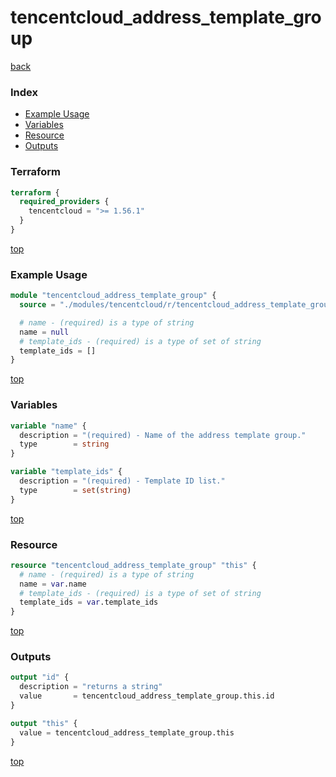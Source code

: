 # tencentcloud_address_template_group

[back](../tencentcloud.md)

### Index

- [Example Usage](#example-usage)
- [Variables](#variables)
- [Resource](#resource)
- [Outputs](#outputs)

### Terraform

```terraform
terraform {
  required_providers {
    tencentcloud = ">= 1.56.1"
  }
}
```

[top](#index)

### Example Usage

```terraform
module "tencentcloud_address_template_group" {
  source = "./modules/tencentcloud/r/tencentcloud_address_template_group"

  # name - (required) is a type of string
  name = null
  # template_ids - (required) is a type of set of string
  template_ids = []
}
```

[top](#index)

### Variables

```terraform
variable "name" {
  description = "(required) - Name of the address template group."
  type        = string
}

variable "template_ids" {
  description = "(required) - Template ID list."
  type        = set(string)
}
```

[top](#index)

### Resource

```terraform
resource "tencentcloud_address_template_group" "this" {
  # name - (required) is a type of string
  name = var.name
  # template_ids - (required) is a type of set of string
  template_ids = var.template_ids
}
```

[top](#index)

### Outputs

```terraform
output "id" {
  description = "returns a string"
  value       = tencentcloud_address_template_group.this.id
}

output "this" {
  value = tencentcloud_address_template_group.this
}
```

[top](#index)